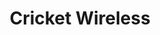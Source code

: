 ---
title: "Cricket Wireless"
url: /cicero/cricket-wireless-west-roosevelt-road/
shop: mobile phone
---